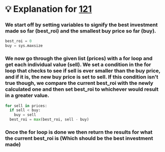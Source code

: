 # 💡 Explanation for [121](https://leetcode.com/problems/best-time-to-buy-and-sell-stock/)
### We start off by setting variables to signify the best investment made so far (best_roi) and the smallest buy price so far (buy).
```python
best_roi = 0
buy = sys.maxsize
```
### We now go through the given list (prices) with a for loop and get each individual value (sell). We set a condition in the for loop that checks to see if sell is ever smaller than the buy price, and if it is, the new buy price is set to sell. If this condition isn't true though, we compare the current best_roi with the newly calculated one and then set best_roi to whichever would result in a greater value.
```python
for sell in prices:
  if sell < buy:
    buy = sell
  best_roi = max(best_roi, sell - buy)
```
### Once the for loop is done we then return the results for what the current best_roi is (Which should be the best investment made)